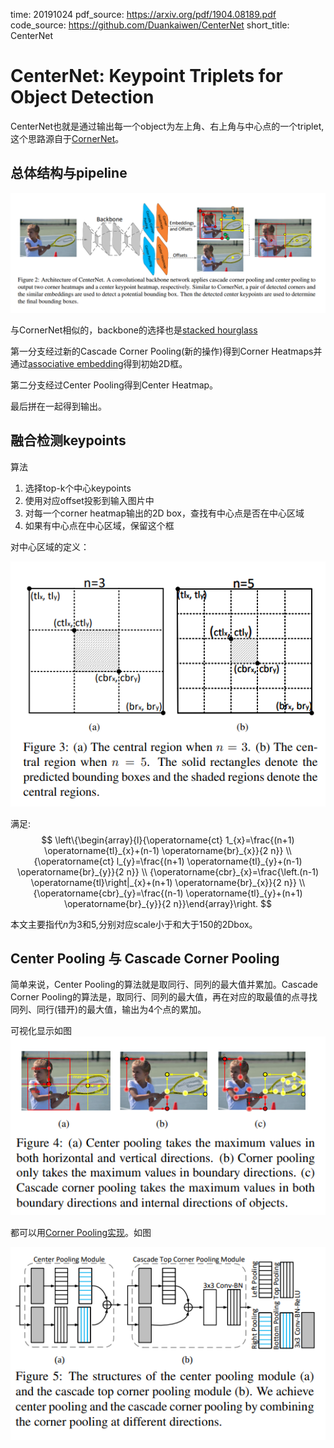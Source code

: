 time: 20191024
pdf_source: https://arxiv.org/pdf/1904.08189.pdf
code_source: https://github.com/Duankaiwen/CenterNet
short_title: CenterNet
# CenterNet: Keypoint Triplets for Object Detection

CenterNet也就是通过输出每一个object为左上角、右上角与中心点的一个triplet,这个思路源自于[CornerNet](../Building_Blocks/CornerNet_Detecting_Objects_as_Paired_Keypoints.md)。


## 总体结构与pipeline

![image](res/CenterNetArch.png)

与CornerNet相似的，backbone的选择也是[stacked hourglass](../Building_Blocks/Stacked_Hourglass_Networks_for_Human_Pose_Estimation.md)

第一分支经过新的Cascade Corner Pooling(新的操作)得到Corner Heatmaps并通过[associative embedding](Associative_Embedding:End-to-End_Learning_for_Joint_Detection_and_Grouping.md)得到初始2D框。

第二分支经过Center Pooling得到Center Heatmap。

最后拼在一起得到输出。

## 融合检测keypoints

算法
1. 选择top-k个中心keypoints
2. 使用对应offset投影到输入图片中
3. 对每一个corner heatmap输出的2D box，查找有中心点是否在中心区域
4. 如果有中心点在中心区域，保留这个框

对中心区域的定义：

![image](res/CenterNetCenterRegion.png)

满足:
$$
\left\{\begin{array}{l}{\operatorname{ct} 1_{x}=\frac{(n+1) \operatorname{tl}_{x}+(n-1) \operatorname{br}_{x}}{2 n}} \\ {\operatorname{ct} l_{y}=\frac{(n+1) \operatorname{tl}_{y}+(n-1) \operatorname{br}_{y}}{2 n}} \\ {\operatorname{cbr}_{x}=\frac{\left.(n-1) \operatorname{tl}\right|_{x}+(n+1) \operatorname{br}_{x}}{2 n}} \\ {\operatorname{cbr}_{y}=\frac{(n-1) \operatorname{tl}_{y}+(n+1) \operatorname{br}_{y}}{2 n}}\end{array}\right.
$$

本文主要指代$n$为3和5,分别对应scale小于和大于150的2Dbox。

## Center Pooling 与 Cascade Corner Pooling

简单来说，Center Pooling的算法就是取同行、同列的最大值并累加。Cascade Corner Pooling的算法是，取同行、同列的最大值，再在对应的取最值的点寻找同列、同行(错开)的最大值，输出为4个点的累加。

可视化显示如图
![image](res/CenterNet_Visualize_TwoPooling.png)

都可以用[Corner Pooling实现](../Building_Blocks/CornerNet_Detecting_Objects_as_Paired_Keypoints.md)。如图

![image](res/CenterNet_PoolingModule.png)

